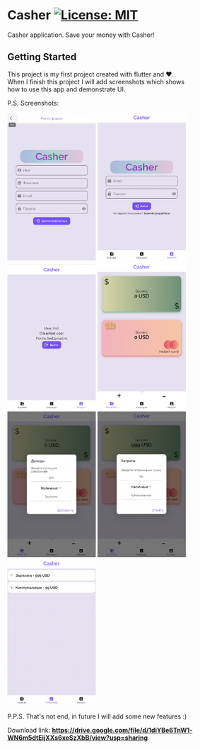 # Casher [![License: MIT](https://img.shields.io/badge/License-MIT-yellow.svg)](https://opensource.org/licenses/MIT)

Casher application. Save your money with Casher!

## Getting Started

This project is my first project created with flutter and ❤️. </br>
When I finish this project I will add screenshots which shows </br>
how to use this app and demonstrate UI.

P.S. Screenshots:
<p float="left">
  <img src="https://github.com/matthewvirus/Casher/blob/master/assets/git_images/SignUp.png" alt="Sign Up page" width="200"/>
  <img src="https://github.com/matthewvirus/Casher/blob/master/assets/git_images/SignIn.png" alt="Sign In page" width="200"/>
  <img src="https://github.com/matthewvirus/Casher/blob/master/assets/git_images/Profile.png" alt="Profile page" width="200"/>
  <img src="https://github.com/matthewvirus/Casher/blob/master/assets/git_images/Wallet.png" alt="Wallet page" width="200"/>
  <img src="https://github.com/matthewvirus/Casher/blob/master/assets/git_images/Income.png" alt="How to add money?" width="200"/>
  <img src="https://github.com/matthewvirus/Casher/blob/master/assets/git_images/Expense.png" alt="And how to spend money?" width="200"/>
  <img src="https://github.com/matthewvirus/Casher/blob/master/assets/git_images/Operations.png" alt="Operations list" width="200"/>
</p>

P.P.S. That's not end, in future I will add some new features :)

Download link: <b>https://drive.google.com/file/d/1diYBe6TnW1-WN6m5dtEijXXs6xeSzXbB/view?usp=sharing</b>
